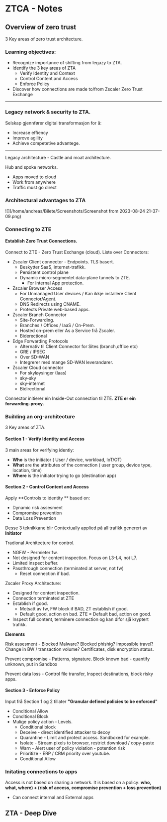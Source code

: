 # ZTCA - Notes



## Overview of zero trust

3 Key areas of zero trust architecture. 

### Learning objectives: 

* Recognize importance of shifting from legazy to ZTA. 
* Identify the 3 key areas of ZTA
  * Verify Identity and Context
  * Control Content and Access
  * Enforce Policy
* Discover how connections are made to/from Zscaler Zero Trust Exchange

-----------------------------------------------------

### Legacy network & security to ZTA. 

Selskap gjennfører digital transformasjon for å: 

* Increase effiency 
* Improve agility 
* Achieve competetive advantege. 

-------------------

Legacy architecture - Castle and moat architecture. 

Hub and spoke networks. 

* Apps moved to cloud 
* Work from anywhere 
* Traffic must go direct



### Architectural advantages to ZTA

![](/home/andreas/Bilete/Screenshots/Screenshot from 2023-08-24 21-37-09.png)

### Connecting to ZTE

#### Establish Zero Trust Connections. 

Connect to ZTE - Zero Trust Exchange (cloud). 
Liste over Connectors: 

* Zscaler Client connector - Endpoints.  TLS basert. 
  * Beskytter SaaS, internet-trafikk. 
  * Persistent control plane
  * Dynamic micro-segmentet data-plane tunnels to ZTE. 
    * For Internal App protection. 
* Zscaler Browser Access
  * For Unmanaged User devices /  Kan ikkje installere Client Connector/Agent. 
  * DNS Redirects using CNAME. 
  * Protects Private web-based apps. 
* Zscaler Branch Connector 
  * Site-Forwarding. 
  * Branches / Offices / IaaS / On-Prem. 
  * Hosted on-prem eller As a Service frå Zscaler. 
  * Biderectional 
* Edge Forwarding Protocols 
  * Alternativ til Client Connector for Sites (branch,office etc)
  * GRE / IPSEC
  * Over SD-WAN
  * Integrerer med mange SD-WAN leverandører. 
* Zscaler Cloud connector 
  * For skyløysinger (Iaas)
  * sky-sky
  * sky-internet
  * Bidirectional

Connector initierer ein Inside-Out connection til ZTE.  **ZTE er ein forwarding-proxy.** 

### Building an org-architecture

3 Key areas of ZTA. 

#### Section 1 - Verify Identity and Access 

3 main areas for verifying identiy: 

* **Who** is the initiator   ( User / device, workload, IoT/OT)
* **What** are the attributes of the connection ( user group, device type, location, time)
* **Where** is the initiator trying to go (destination app)

#### Section 2 - Control Content and Access

Apply **Controls to identity ** based on: 

* Dynamic risk assesment 
* Compromise prevention 
* Data Loss Prevention 

Desse 3 teknikkane blir Contextually applied på all trafikk generert av **Initiator**

Tradional Architecture for control. 

* NGFW - Permieter fw. 
* Not designed for content inspection.  Focus on L3-L4, not L7. 
* Limited inspect buffer. 
* Passthrough connection (terminated at server, not fw)
  * Reset connection if bad. 

Zscaler Proxy Architecture: 

* Designed for content inspection. 
* Connection terminated at ZTE
* Establish if good. 
  * Motsatt av fw,  FW block if BAD,  ZT establish if good. 
  * Default good, action on bad. ZTE = Default bad, action on good. 
* Inspect full content, terminere connection og kan difor sjå kryptert trafikk. 

**Elements**

Risk assesment -  Blocked Malware? Blocked phishig? Impossible travel? Change in BW / transaction volume? Certificates, disk encryption status. 

Prevent compromise - Patterns, signature.  Block known bad - quantify unknown, put in Sandbox

Prevent data loss - Control file transfer, Inspect destinations, block risky apps. 

#### Section 3 - Enforce Policy 

Input frå Section 1 og 2 tillater **"Granular defined policies to be enforced"**

* Conditional Allow 
* Conditional Block 
* Mulige policy action - Levels. 
  * Conditional block 
  * Deceive - direct identified attacker to decoy
  * Quarantine - Limit and protect access.  Sandboxed for example. 
  * Isolate - Stream pixels to browser, restrict download / copy-paste
  * Warn - Alert user of policy violation - potention risk 
  * Prioritize - ERP / CRM priority over youtube. 
  * Conditional Allow 



### Initating connections to apps 

Access is not based on sharing a network.  It is based on a policy: 
**who, what, where) + (risk of access, compromise prevention + loss prevention)** 

* Can connect internal and External apps



## ZTA - Deep Dive
